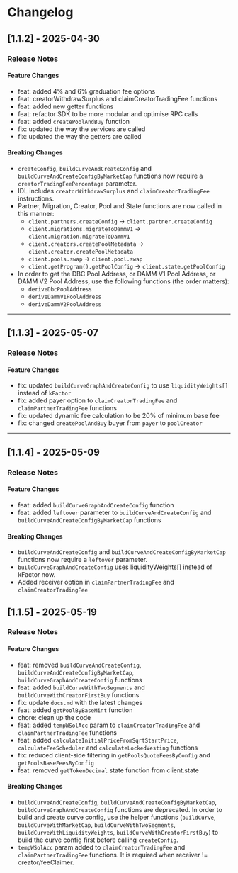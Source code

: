 # Changelog

## [1.1.2] - 2025-04-30

### Release Notes

#### Feature Changes

- feat: added 4% and 6% graduation fee options
- feat: creatorWithdrawSurplus and claimCreatorTradingFee functions
- feat: added new getter functions
- feat: refactor SDK to be more modular and optimise RPC calls
- feat: added `createPoolAndBuy` function
- fix: updated the way the services are called
- fix: updated the way the getters are called

#### Breaking Changes

- `createConfig`, `buildCurveAndCreateConfig` and `buildCurveAndCreateConfigByMarketCap` functions now require a `creatorTradingFeePercentage` parameter.
- IDL includes `creatorWithdrawSurplus` and `claimCreatorTradingFee` instructions.
- Partner, Migration, Creator, Pool and State functions are now called in this manner:
    - `client.partners.createConfig` -> `client.partner.createConfig`
    - `client.migrations.migrateToDammV1` -> `client.migration.migrateToDammV1`
    - `client.creators.createPoolMetadata` -> `client.creator.createPoolMetadata`
    - `client.pools.swap` -> `client.pool.swap`
    - `client.getProgram().getPoolConfig` -> `client.state.getPoolConfig`
- In order to get the DBC Pool Address, or DAMM V1 Pool Address, or DAMM V2 Pool Address, use the following functions (the order matters):
    - `deriveDbcPoolAddress`
    - `deriveDammV1PoolAddress`
    - `deriveDammV2PoolAddress`

---

## [1.1.3] - 2025-05-07

### Release Notes

#### Feature Changes

- fix: updated `buildCurveGraphAndCreateConfig` to use `liquidityWeights[]` instead of `kFactor`
- fix: added payer option to `claimCreatorTradingFee` and `claimPartnerTradingFee` functions
- fix: updated dynamic fee calculation to be 20% of minimum base fee
- fix: changed `createPoolAndBuy` buyer from `payer` to `poolCreator`

---

## [1.1.4] - 2025-05-09

### Release Notes

#### Feature Changes

- feat: added `buildCurveGraphAndCreateConfig` function
- feat: added `leftover` parameter to `buildCurveAndCreateConfig` and `buildCurveAndCreateConfigByMarketCap` functions

#### Breaking Changes

- `buildCurveAndCreateConfig` and `buildCurveAndCreateConfigByMarketCap` functions now require a `leftover` parameter.
- `buildCurveGraphAndCreateConfig` uses liquidityWeights[] instead of kFactor now.
- Added receiver option in `claimPartnerTradingFee` and `claimCreatorTradingFee`

## [1.1.5] - 2025-05-19

### Release Notes

#### Feature Changes

- feat: removed `buildCurveAndCreateConfig`, `buildCurveAndCreateConfigByMarketCap`, `buildCurveGraphAndCreateConfig` functions
- feat: added `buildCurveWithTwoSegments` and `buildCurveWithCreatorFirstBuy` functions
- fix: update `docs.md` with the latest changes
- feat: added `getPoolByBaseMint` function
- chore: clean up the code
- feat: added `tempWSolAcc` param to `claimCreatorTradingFee` and `claimPartnerTradingFee` functions
- feat: added `calculateInitialPriceFromSqrtStartPrice`, `calculateFeeScheduler` and `calculateLockedVesting` functions
- fix: reduced client-side filtering in `getPoolsQuoteFeesByConfig` and `getPoolsBaseFeesByConfig`
- feat: removed `getTokenDecimal` state function from client.state

#### Breaking Changes

- `buildCurveAndCreateConfig`, `buildCurveAndCreateConfigByMarketCap`, `buildCurveGraphAndCreateConfig` functions are deprecated. In order to build and create curve config, use the helper functions (`buildCurve`, `buildCurveWithMarketCap`, `buildCurveWithTwoSegments`, `buildCurveWithLiquidityWeights`, `buildCurveWithCreatorFirstBuy`) to build the curve config first before calling `createConfig`.
- `tempWSolAcc` param added to `claimCreatorTradingFee` and `claimPartnerTradingFee` functions. It is required when receiver != creator/feeClaimer.
